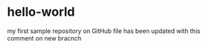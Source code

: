 # hello-world
my first sample repository on GitHub
file has been updated with this comment on new bracnch
